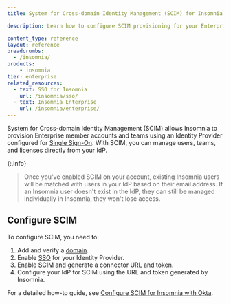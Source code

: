```yaml
---
title: System for Cross-domain Identity Management (SCIM) for Insomnia

description: Learn how to configure SCIM provisioning for your Enterprise account.

content_type: reference
layout: reference
breadcrumbs: 
  - /insomnia/
products:
    - insomnia
tier: enterprise
related_resources:
  - text: SSO for Insomnia
    url: /insomnia/sso/
  - text: Insomnia Enterprise
    url: /insomnia/enterprise/
---
```


System for Cross-domain Identity Management (SCIM) allows Insomnia to provision Enterprise member accounts and teams using an Identity Provider configured for [Single Sign-On](/insomnia/sso/). 
With SCIM, you can manage users, teams, and licenses directly from your IdP. 

{:.info}
> Once you've enabled SCIM on your account, existing Insomnia users will be matched with users in your IdP based on their email address. If an Insomnia user doesn't exist in the IdP, they can still be managed individually in Insomnia, they won't lose access.

## Configure SCIM

To configure SCIM, you need to:
1. Add and verify a [domain](https://app.insomnia.rest/app/enterprise/domains/list).
1. Enable [SSO](https://app.insomnia.rest/app/enterprise/sso/list) for your Identity Provider.
1. Enable [SCIM](https://app.insomnia.rest/app/enterprise/scim) and generate a connector URL and token.
1. Configure your IdP for SCIM using the URL and token generated by Insomnia.

For a detailed how-to guide, see [Configure SCIM for Insomnia with Okta](/how-to/configure-scim-for-insomnia-with-okta/).

